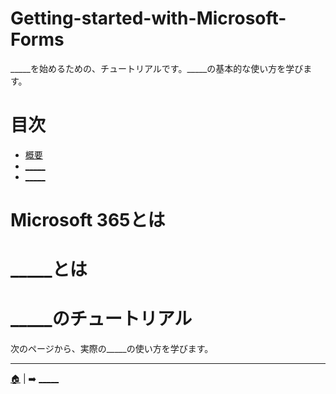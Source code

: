 # Getting-started-with-Microsoft-Forms
_____を始めるための、チュートリアルです。_____の基本的な使い方を学びます。

# 目次
* [概要](./README.md)
* [_____](./_____.md)
* [_____](./_____.md)

# Microsoft 365とは


# _____とは


# _____のチュートリアル
次のページから、実際の_____の使い方を学びます。


---
 [🏠](./README.md) | ➡️ [_____](./_____.md)
